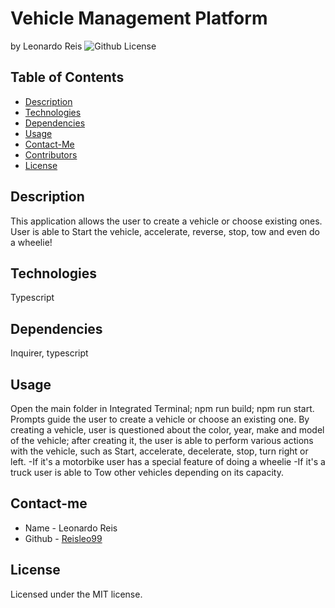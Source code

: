 # Vehicle Management Platform
by Leonardo Reis
![Github License](https://img.shields.io/badge/license--blue.svg)
## Table of Contents
* [Description](#description)
* [Technologies](#technologies)
* [Dependencies](#dependencies)
* [Usage](#usage)
* [Contact-Me](#contact-me)
* [Contributors](#contributors)
* [License](#license)

## Description
This application allows the user to create a vehicle or choose existing ones. User is able to Start the vehicle, accelerate, reverse, stop, tow and even do a wheelie!
## Technologies
Typescript
## Dependencies
Inquirer, typescript
## Usage
Open the main folder in Integrated Terminal; npm run build; npm run start. Prompts guide the user to create a vehicle or choose an existing one.
By creating a vehicle, user is questioned about the color, year, make and model of the vehicle; after creating it, the user is able to perform various actions with the vehicle,
such as Start, accelerate, decelerate, stop, turn right or left.
-If it's a motorbike user has a special feature of doing a wheelie
-If it's a truck user is able to Tow other vehicles depending on its capacity.
## Contact-me
* Name - Leonardo Reis
* Github - [Reisleo99](https://github.com/Reisleo99)
## License

Licensed under the MIT license.
